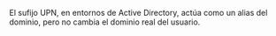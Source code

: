 El sufijo UPN, en entornos de Active Directory, actúa como un alias del dominio, pero no cambia el dominio real del usuario.
